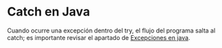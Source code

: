 # Catch en Java
Cuando ocurre una excepción dentro del try, el flujo del programa salta al catch;
es importante revisar el apartado de [Excepciones en java](/dLibreriasdeJava/JAVA_EXCEPTIONS.md).

